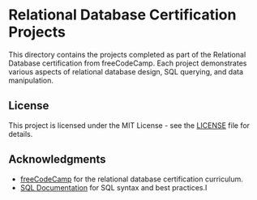 # Relational Database Certification Projects

This directory contains the projects completed as part of the Relational Database certification from freeCodeCamp. Each project demonstrates various aspects of relational database design, SQL querying, and data manipulation.


## License

This project is licensed under the MIT License - see the [LICENSE](../LICENSE) file for details.

## Acknowledgments

- [freeCodeCamp](https://www.freecodecamp.org) for the relational database certification curriculum.
- [SQL Documentation](https://www.postgresql.org/docs/) for SQL syntax and best practices.I